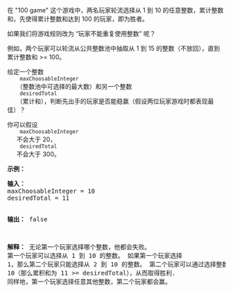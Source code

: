 <html>
 <body>
  <p>
   在 "100 game" 这个游戏中，两名玩家轮流选择从 1 到 10 的任意整数，累计整数和，先使得累计整数和达到 100 的玩家，即为胜者。
  </p>
  <p>
   如果我们将游戏规则改为 “玩家不能重复使用整数” 呢？
  </p>
  <p>
   例如，两个玩家可以轮流从公共整数池中抽取从 1 到 15 的整数（不放回），直到累计整数和 &gt;= 100。
  </p>
  <p>
   给定一个整数
   <code>
    maxChoosableInteger
   </code>
   （整数池中可选择的最大数）和另一个整数
   <code>
    desiredTotal
   </code>
   （累计和），判断先出手的玩家是否能稳赢（假设两位玩家游戏时都表现最佳）？
  </p>
  <p>
   你可以假设
   <code>
    maxChoosableInteger
   </code>
   不会大于 20，
   <code>
    desiredTotal
   </code>
   不会大于 300。
  </p>
  <p>
   <strong>
    示例：
   </strong>
  </p>
  <pre><strong>输入：</strong>
maxChoosableInteger = 10
desiredTotal = 11

<strong>输出：</strong>
false

<strong>解释：
</strong>无论第一个玩家选择哪个整数，他都会失败。
第一个玩家可以选择从 1 到 10 的整数。
如果第一个玩家选择 1，那么第二个玩家只能选择从 2 到 10 的整数。
第二个玩家可以通过选择整数 10（那么累积和为 11 &gt;= desiredTotal），从而取得胜利.
同样地，第一个玩家选择任意其他整数，第二个玩家都会赢。
</pre>
 </body>
</html>